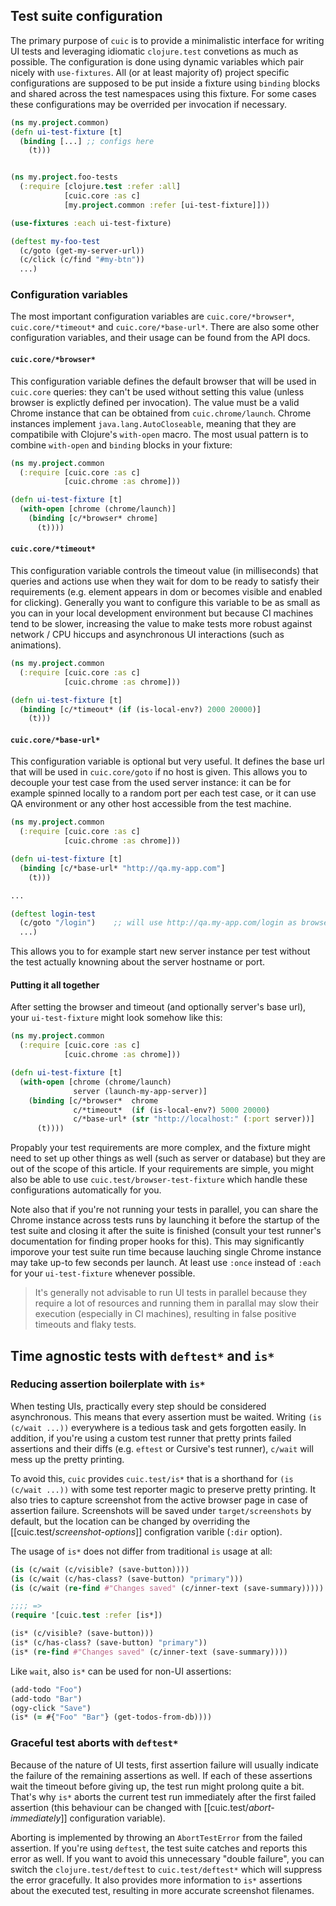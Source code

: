 ## Test suite configuration

The primary purpose of `cuic` is to provide a minimalistic interface for 
writing UI tests and leveraging idiomatic `clojure.test` convetions as much
as possible. The configuration is done using dynamic variables which pair 
nicely with `use-fixtures`. All (or at least majority of) project specific 
configurations are supposed to be put inside a fixture using `binding` blocks 
and shared across the test namespaces using this fixture. For some cases
these configurations may be overrided per invocation if necessary.

```clojure 
(ns my.project.common)
(defn ui-test-fixture [t]
  (binding [...] ;; configs here
    (t)))


(ns my.project.foo-tests
  (:require [clojure.test :refer :all]
            [cuic.core :as c]
            [my.project.common :refer [ui-test-fixture]]))

(use-fixtures :each ui-test-fixture)

(deftest my-foo-test 
  (c/goto (get-my-server-url))
  (c/click (c/find "#my-btn"))
  ...)
```

### Configuration variables

The most important configuration variables are `cuic.core/*browser*`,
`cuic.core/*timeout*` and `cuic.core/*base-url*`. There are also some 
other configuration variables, and their usage can be found from 
the API docs.

#### `cuic.core/*browser*`

This configuration variable defines the default browser that will be used 
in `cuic.core` queries: they can't be used without setting this value (unless 
browser is explictly defined per invocation). The value must be a valid 
Chrome instance that can be obtained from `cuic.chrome/launch`. Chrome instances
implement `java.lang.AutoCloseable`, meaning that they are compatibile with
Clojure's `with-open` macro. The most usual pattern is to combine `with-open`
and `binding` blocks in your fixture:

```clojure 
(ns my.project.common
  (:require [cuic.core :as c]
            [cuic.chrome :as chrome]))

(defn ui-test-fixture [t]
  (with-open [chrome (chrome/launch)]
    (binding [c/*browser* chrome]
      (t))))
```

#### `cuic.core/*timeout*`

This configuration variable controls the timeout value (in milliseconds) 
that queries and actions use when they wait for dom to be ready to satisfy
their requirements (e.g. element appears in dom or becomes visible and enabled
for clicking). Generally you want to configure this variable to be as small
as you can in your local development environment but because CI machines 
tend to be slower, increasing the value to make tests more robust against 
network / CPU hiccups and asynchronous UI interactions (such as animations).

```clojure 
(ns my.project.common
  (:require [cuic.core :as c]
            [cuic.chrome :as chrome]))

(defn ui-test-fixture [t]
  (binding [c/*timeout* (if (is-local-env?) 2000 20000)]
    (t)))
```

#### `cuic.core/*base-url*`

This configuration variable is optional but very useful. It defines the
base url that will be used in `cuic.core/goto` if no host is given. This
allows you to decouple your test case from the used server instance: it can
be for example spinned locally to a random port per each test case, or it
can use QA environment or any other host accessible from the test machine.

```clojure 
(ns my.project.common
  (:require [cuic.core :as c]
            [cuic.chrome :as chrome]))

(defn ui-test-fixture [t]
  (binding [c/*base-url* "http://qa.my-app.com"]
    (t)))

...

(deftest login-test
  (c/goto "/login")    ;; will use http://qa.my-app.com/login as browser address
  ...)
```

This allows you to for example start new server instance per test 
without the test actually knowning about the server hostname or port.  

#### Putting it all together

After setting the browser and timeout (and optionally server's base url), 
your `ui-test-fixture` might look somehow like this:

```clojure 
(ns my.project.common
  (:require [cuic.core :as c]
            [cuic.chrome :as chrome]))

(defn ui-test-fixture [t]
  (with-open [chrome (chrome/launch)
              server (launch-my-app-server)]
    (binding [c/*browser*  chrome
              c/*timeout*  (if (is-local-env?) 5000 20000)
              c/*base-url* (str "http://localhost:" (:port server))]
      (t))))
```

Propably your test requirements are more complex, and the fixture might need
to set up other things as well (such as server or database) but they are out
of the scope of this article. If your requirements are simple, you might also
be able to use `cuic.test/browser-test-fixture` which handle these configurations
automatically for you. 

Note also that if you're not running your tests in parallel, you can share 
the Chrome instance across tests runs by launching it before the startup of
the test suite and closing it after the suite is finished (consult your test 
runner's documentation for finding proper hooks for this). This may significantly 
imporove your test suite run time because lauching single Chrome instance 
may take up-to few seconds per launch. At least use `:once` instead of
`:each` for your `ui-test-fixture` whenever possible.

> It's generally not advisable to run UI tests in parallel because they
> require a lot of resources and running them in parallal may slow their
> execution (especially in CI machines), resulting in false positive
> timeouts and flaky tests.

## Time agnostic tests with `deftest*` and `is*`

### Reducing assertion boilerplate with `is*`

When testing UIs, practically every step should be considered 
asynchronous. This means that every assertion must be waited. 
Writing `(is (c/wait ...))` everywhere is a tedious task and gets 
forgotten easily. In addition, if you're using a custom test runner
that pretty prints failed assertions and their diffs (e.g. `eftest` 
or Cursive's test runner), `c/wait` will mess up the pretty printing. 

To avoid this, `cuic` provides `cuic.test/is*` that is a shorthand 
for `(is (c/wait ...))` with some test reporter magic to preserve 
pretty printing. It also tries to capture screenshot from the active
browser page in case of assertion failure. Screenshots will be saved
under `target/screenshots` by default, but the location can be changed
by overriding the [[cuic.test/*screenshot-options*]] configration
varible (`:dir` option).

The usage of `is*` does not differ from traditional 
`is` usage at all:

```clojure 
(is (c/wait (c/visible? (save-button))))
(is (c/wait (c/has-class? (save-button) "primary"))) 
(is (c/wait (re-find #"Changes saved" (c/inner-text (save-summary)))))

;;;; => 
(require '[cuic.test :refer [is*])

(is* (c/visible? (save-button)))
(is* (c/has-class? (save-button) "primary"))
(is* (re-find #"Changes saved" (c/inner-text (save-summary))))
```

Like `wait`, also `is*` can be used for non-UI assertions:

```clojure 
(add-todo "Foo")
(add-todo "Bar")
(ogy-click "Save")
(is* (= #{"Foo" "Bar"} (get-todos-from-db))))
```

### Graceful test aborts with `deftest*`

Because of the nature of UI tests, first assertion failure will usually 
indicate the failure of the remaining assertions as well. If each of 
these assertions wait the timeout before giving up, the test run might 
prolong quite a bit. That's why `is*` aborts the current test run 
immediately after the first failed assertion (this behaviour can be 
changed with [[cuic.test/*abort-immediately*]] configuration variable).

Aborting is implemented by throwing an `AbortTestError` from the failed
assertion. If you're using `deftest`, the test suite catches and reports 
this error as well. If you want to avoid this unnecessary "double failure",
you can switch the `clojure.test/deftest` to `cuic.test/deftest*` which
will suppress the error gracefully. It also provides more information to
`is*` assertions about the executed test, resulting in more accurate 
screenshot filenames.
